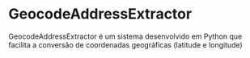 # GeocodeAddressExtractor
GeocodeAddressExtractor é um sistema desenvolvido em Python que facilita a conversão de coordenadas geográficas (latitude e longitude)
